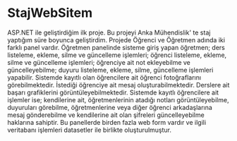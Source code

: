 # StajWebSitem
 ASP.NET ile geliştirdiğim ilk proje. Bu projeyi Anka Mühendislik' te staj yaptığım süre boyunca geliştirdim. Projede Öğrenci ve Öğretmen adında iki farklı panel vardır. Öğretmen panelinde sisteme giriş yapan öğretmen; ders listeleme, ekleme, silme ve güncelleme işlemleri; öğrenci listeleme, ekleme, silme ve güncelleme işlemleri; öğrenciye ait not ekleyebilme ve güncelleyebilme; duyuru listeleme, ekleme, silme, güncelleme işlemleri yapabilir. Sistemde kayıtlı olan öğrencilere ait öğrenci fotoğraflarını görebilmektedir. İstediği öğrenciye ait mesaj oluşturabilmektedir. Derslere ait başarı grafiklerini görüntüleyebilmektedir. Sistemde kayıtlı öğrencilere ait işlemler ise; kendilerine ait, öğretmenlerinin atadığı notları görüntüleyebilme, duyuruları görebilme, öğretmenlerine veya diğer öğrenci arkadaşlarına mesaj gönderebilme ve kendilerine ait olan şifreleri güncelleyebilme haklarına sahiptir. Bu panellerde birden fazla web form vardır ve ilgili veritabanı işlemleri datasetler ile birlikte oluşturulmuştur.
